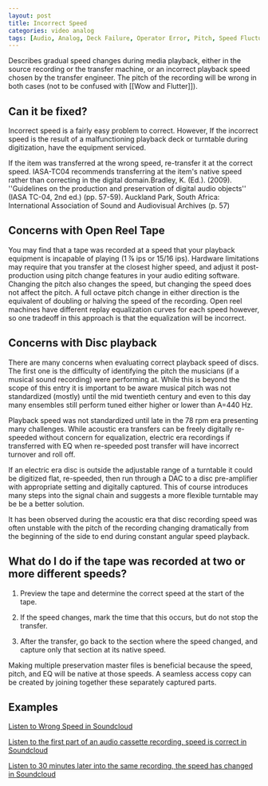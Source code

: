 ```yaml
---
layout: post
title: Incorrect Speed
categories: video analog
tags: [Audio, Analog, Deck Failure, Operator Error, Pitch, Speed Fluctuation]
---
```



Describes gradual speed changes during media playback, either in the source recording or the transfer machine, or an incorrect playback speed chosen by the transfer engineer. The pitch of the recording will be wrong in both cases (not to be confused with [[Wow and Flutter]]).

## Can it be fixed?

Incorrect speed is a fairly easy problem to correct. However, If the incorrect speed is the result of a malfunctioning playback deck or turntable during digitization, have the equipment serviced.

If the item was transferred at the wrong speed, re-transfer it at the correct speed. IASA-TC04 recommends transferring at the item's native speed rather than correcting in the digital domain.<ref>Bradley, K. (Ed.). (2009). ''Guidelines on the production and preservation of digital audio objects'' (IASA TC-04, 2nd ed.) (pp. 57-59). Auckland Park, South Africa: International Association of Sound and Audiovisual Archives (p. 57)</ref>

## Concerns with Open Reel Tape

You may find that a tape was recorded at a speed that your playback equipment is incapable of playing (1 ⅞ ips or 15/16 ips). Hardware limitations may require that you transfer at the closest higher speed, and adjust it post-production using pitch change features in your audio editing software. Changing the pitch also changes the speed, but changing the speed does not affect the pitch. A full octave pitch change in either direction is the equivalent of doubling or halving the speed of the recording. Open reel machines have different replay equalization curves for each speed however, so one tradeoff in this approach is that the equalization will be incorrect.

## Concerns with Disc playback

There are many concerns when evaluating correct playback speed of discs. The first one is the difficulty of identifying the pitch the musicians (if a musical sound recording) were performing at. While this is beyond the scope of this entry it is important to be aware musical pitch was not standardized (mostly) until the mid twentieth century and even to this day many ensembles still perform tuned either higher or lower than A=440 Hz.

Playback speed was not standardized until late in the 78 rpm era presenting many challenges. While acoustic era transfers can be freely digitally re-speeded without concern for equalization, electric era recordings if transferred with EQ when re-speeded post transfer will have incorrect turnover and roll off.

If an electric era disc is outside the adjustable range of a turntable it could be digitized flat, re-speeded, then run through a DAC to a disc pre-amplifier with appropriate setting and digitally captured. This of course introduces many steps into the signal chain and suggests a more flexible turntable may be be a better solution.

It has been observed during the acoustic era that disc recording speed was often unstable with the pitch of the recording changing dramatically from the beginning of the side to end during constant angular speed playback.

## What do I do if the tape was recorded at two or more different speeds?

1) Preview the tape and determine the correct speed at the start of the tape.

2) If the speed changes, mark the time that this occurs, but do not stop the transfer.

3) After the transfer, go back to the section where the speed changed, and capture only that section at its native speed.

Making multiple preservation master files is beneficial because the speed, pitch, and EQ will be native at those speeds. A seamless access copy can be created by joining together these separately captured parts.

## Examples

[Listen to Wrong Speed in Soundcloud](https://soundcloud.com/av_artifact_atlas/incorrect-speed)

[Listen to the first part of an audio cassette recording, speed is correct in Soundcloud](https://soundcloud.com/av_artifact_atlas/incorrect-speed-cassette-part)

[Listen to 30 minutes later into the same recording, the speed has changed in Soundcloud](https://soundcloud.com/av_artifact_atlas/incorrect-speed-cassette)

